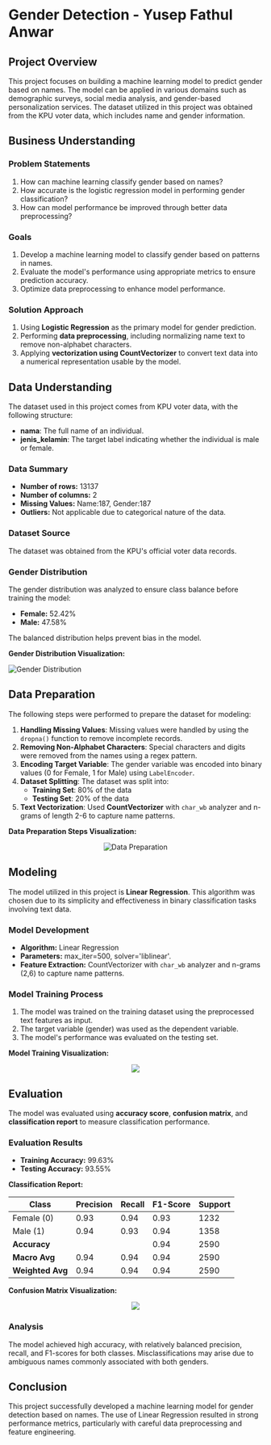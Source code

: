 # Gender Detection - Yusep Fathul Anwar

## Project Overview

This project focuses on building a machine learning model to predict gender based on names. The model can be applied in various domains such as demographic surveys, social media analysis, and gender-based personalization services. The dataset utilized in this project was obtained from the KPU voter data, which includes name and gender information.

## Business Understanding

### Problem Statements

1. How can machine learning classify gender based on names?
2. How accurate is the logistic regression model in performing gender classification?
3. How can model performance be improved through better data preprocessing?

### Goals

1. Develop a machine learning model to classify gender based on patterns in names.
2. Evaluate the model's performance using appropriate metrics to ensure prediction accuracy.
3. Optimize data preprocessing to enhance model performance.

### Solution Approach

1. Using **Logistic Regression** as the primary model for gender prediction.
2. Performing **data preprocessing**, including normalizing name text to remove non-alphabet characters.
3. Applying **vectorization using CountVectorizer** to convert text data into a numerical representation usable by the model.

## Data Understanding

The dataset used in this project comes from KPU voter data, with the following structure:

- **nama**: The full name of an individual.
- **jenis_kelamin**: The target label indicating whether the individual is male or female.

### Data Summary

- **Number of rows:** 13137
- **Number of columns:** 2
- **Missing Values:** Name:187, Gender:187
- **Outliers:** Not applicable due to categorical nature of the data.

### Dataset Source

The dataset was obtained from the KPU's official voter data records.

### Gender Distribution

The gender distribution was analyzed to ensure class balance before training the model:

- **Female:** 52.42%
- **Male:** 47.58%

The balanced distribution helps prevent bias in the model.

**Gender Distribution Visualization:**

![Gender Distribution](https://github.com/user-attachments/assets/5015c452-970c-4911-bcc1-c7b6db7199dd)

## Data Preparation

The following steps were performed to prepare the dataset for modeling:

1. **Handling Missing Values**: Missing values were handled by using the `dropna()` function to remove incomplete records.
2. **Removing Non-Alphabet Characters**: Special characters and digits were removed from the names using a regex pattern.
3. **Encoding Target Variable**: The gender variable was encoded into binary values (0 for Female, 1 for Male) using `LabelEncoder`.
4. **Dataset Splitting**: The dataset was split into:
   - **Training Set**: 80% of the data
   - **Testing Set**: 20% of the data
5. **Text Vectorization**: Used **CountVectorizer** with `char_wb` analyzer and n-grams of length 2-6 to capture name patterns.

**Data Preparation Steps Visualization:**

  <p align="center">
  <img src="https://github.com/user-attachments/assets/8fffc494-6862-4556-a2d6-66aba7bb9e1e" alt="Data Preparation">
</p>

## Modeling

The model utilized in this project is **Linear Regression**. This algorithm was chosen due to its simplicity and effectiveness in binary classification tasks involving text data.

### Model Development

- **Algorithm:** Linear Regression  
- **Parameters:** max_iter=500, solver='liblinear'.
- **Feature Extraction:** CountVectorizer with `char_wb` analyzer and n-grams (2,6) to capture name patterns.

### Model Training Process

1. The model was trained on the training dataset using the preprocessed text features as input.
2. The target variable (gender) was used as the dependent variable.
3. The model's performance was evaluated on the testing set.

**Model Training Visualization:**
<p align="center">
  <img src="https://github.com/user-attachments/assets/c828e727-787a-4f4b-892d-964366f471b2" >
</p>


## Evaluation

The model was evaluated using **accuracy score**, **confusion matrix**, and **classification report** to measure classification performance.

### Evaluation Results

- **Training Accuracy:** 99.63%
- **Testing Accuracy:** 93.55%

**Classification Report:**

| Class            | Precision | Recall | F1-Score | Support |
| ---------------- | --------- | ------ | -------- | ------- |
| Female (0)       | 0.93      | 0.94   | 0.93     | 1232    |
| Male (1)         | 0.94      | 0.93   | 0.94     | 1358    |
| **Accuracy**     |           |        | 0.94     | 2590    |
| **Macro Avg**    | 0.94      | 0.94   | 0.94     | 2590    |
| **Weighted Avg** | 0.94      | 0.94   | 0.94     | 2590    |

**Confusion Matrix Visualization:**
<p align="center">
  <img src="https://github.com/user-attachments/assets/6aff9f8a-6821-4cc9-a52e-8258a8576e2d" >
</p>


### Analysis

The model achieved high accuracy, with relatively balanced precision, recall, and F1-scores for both classes. Misclassifications may arise due to ambiguous names commonly associated with both genders.

## Conclusion

This project successfully developed a machine learning model for gender detection based on names. The use of Linear Regression resulted in strong performance metrics, particularly with careful data preprocessing and feature engineering.



